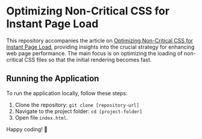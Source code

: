 # Optimizing Non-Critical CSS for Instant Page Load
This repository accompanies the article on [Optimizing Non-Critical CSS for Instant Page Load](https://souvikpl.medium.com/optimizing-non-critical-css-for-instant-page-load-17b83d29a9aa), providing insights into the crucial strategy for enhancing web page performance. The main focus is on optimizing the loading of non-critical CSS files so that the initial rendering becomes fast.

## Running the Application
To run the application locally, follow these steps:
1. Clone the repository: `git clone [repository-url]`
2. Navigate to the project folder: `cd [project-folder]`
3. Open file `index.html`.

Happy coding! 🚀